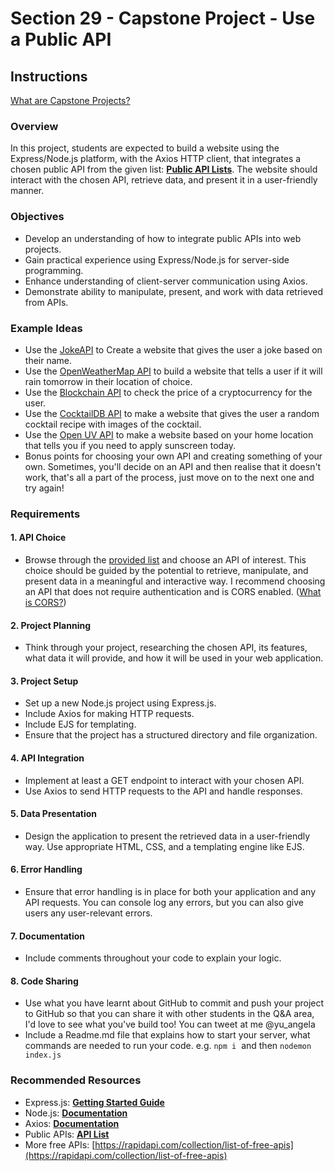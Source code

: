 # Section 29 - Capstone Project - Use a Public API

## Instructions

[What are Capstone Projects?](https://www.udemy.com/course/the-complete-web-development-bootcamp/learn/lecture/37350282/?instructorPreviewMode=student_v4#overview)

### Overview

In this project, students are expected to build a website using the Express/Node.js platform, with the Axios HTTP client, that integrates a chosen public API from the given list: [**Public API Lists**](https://github.com/appbrewery/public-api-lists). The website should interact with the chosen API, retrieve data, and present it in a user-friendly manner.

### Objectives

- Develop an understanding of how to integrate public APIs into web projects.
- Gain practical experience using Express/Node.js for server-side programming.
- Enhance understanding of client-server communication using Axios.
- Demonstrate ability to manipulate, present, and work with data retrieved from APIs.

### Example Ideas

- Use the [JokeAPI](https://sv443.net/jokeapi/v2/) to Create a website that gives the user a joke based on their name.
- Use the [OpenWeatherMap API](https://openweathermap.org/api/one-call-3) to build a website that tells a user if it will rain tomorrow in their location of choice.
- Use the [Blockchain API](https://api.blockchain.com/v3/#/unauthenticated/getTickerBySymbol) to check the price of a cryptocurrency for the user.
- Use the [CocktailDB API](https://www.thecocktaildb.com/api.php) to make a website that gives the user a random cocktail recipe with images of the cocktail.
- Use the [Open UV API](https://www.openuv.io/) to make a website based on your home location that tells you if you need to apply sunscreen today.
- Bonus points for choosing your own API and creating something of your own. Sometimes, you'll decide on an API and then realise that it doesn't work, that's all a part of the process, just move on to the next one and try again!

### Requirements

#### 1\. API Choice

- Browse through the [provided list](https://github.com/appbrewery/public-api-lists) and choose an API of interest. This choice should be guided by the potential to retrieve, manipulate, and present data in a meaningful and interactive way. I recommend choosing an API that does not require authentication and is CORS enabled. ([What is CORS?](https://medium.com/@electra_chong/what-is-cors-what-is-it-used-for-308cafa4df1a))

#### 2\. Project Planning

- Think through your project, researching the chosen API, its features, what data it will provide, and how it will be used in your web application.

#### 3\. Project Setup

- Set up a new Node.js project using Express.js.
- Include Axios for making HTTP requests.
- Include EJS for templating.
- Ensure that the project has a structured directory and file organization.

#### 4\. API Integration

- Implement at least a GET endpoint to interact with your chosen API.
- Use Axios to send HTTP requests to the API and handle responses.

#### 5\. Data Presentation

- Design the application to present the retrieved data in a user-friendly way. Use appropriate HTML, CSS, and a templating engine like EJS.

#### 6\. Error Handling

- Ensure that error handling is in place for both your application and any API requests. You can console log any errors, but you can also give users any user-relevant errors.

#### 7\. Documentation

- Include comments throughout your code to explain your logic.

#### 8\. Code Sharing

- Use what you have learnt about GitHub to commit and push your project to GitHub so that you can share it with other students in the Q&A area, I'd love to see what you've build too! You can tweet at me @yu_angela
- Include a Readme.md file that explains how to start your server, what commands are needed to run your code. e.g. `npm i`  and then `nodemon index.js`

### Recommended Resources

- Express.js: [**Getting Started Guide**](https://expressjs.com/en/starter/installing.html)
- Node.js: [**Documentation**](https://nodejs.org/en/docs/)
- Axios: [**Documentation**](https://axios-http.com/docs/intro)
- Public APIs: [**API List**](https://github.com/appbrewery/public-api-lists)
- More free APIs: [https://rapidapi.com/collection/list-of-free-apis](https://rapidapi.com/collection/list-of-free-apis)
